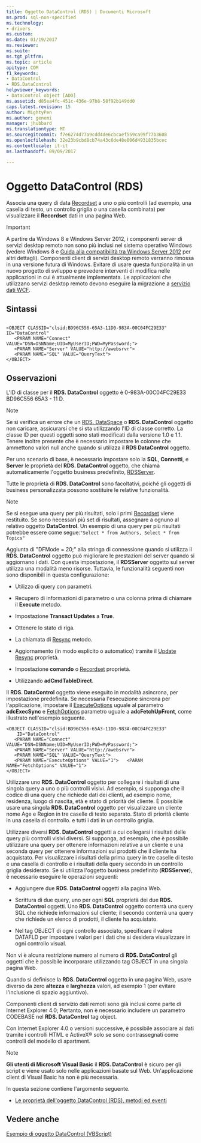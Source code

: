```yaml
---
title: Oggetto DataControl (RDS) | Documenti Microsoft
ms.prod: sql-non-specified
ms.technology:
- drivers
ms.custom: 
ms.date: 01/19/2017
ms.reviewer: 
ms.suite: 
ms.tgt_pltfrm: 
ms.topic: article
apitype: COM
f1_keywords:
- DataControl
- RDS.DataControl
helpviewer_keywords:
- DataControl object [ADO]
ms.assetid: d85ea4fc-451c-436e-97b8-58f92b149dd0
caps.latest.revision: 15
author: MightyPen
ms.author: genemi
manager: jhubbard
ms.translationtype: MT
ms.sourcegitcommit: f7e6274d77a9cdd4de6cbcaef559ca99f77b3608
ms.openlocfilehash: 32e23b9cbd8cb74a43c6de48e006d4931835bcec
ms.contentlocale: it-it
ms.lasthandoff: 09/09/2017

---
```

# <a name="datacontrol-object-rds"></a>Oggetto DataControl (RDS)
Associa una query di data [Recordset](../../../ado/reference/ado-api/recordset-object-ado.md) a uno o più controlli (ad esempio, una casella di testo, un controllo griglia o una casella combinata) per visualizzare il **Recordset** dati in una pagina Web.  
  
> [!IMPORTANT]
>  A partire da Windows 8 e Windows Server 2012, i componenti server di servizi desktop remoto non sono più inclusi nel sistema operativo Windows (vedere Windows 8 e [Guida alla compatibilità tra Windows Server 2012](https://www.microsoft.com/en-us/download/details.aspx?id=27416) per altri dettagli). Componenti client di servizi desktop remoto verranno rimossa in una versione futura di Windows. Evitare di usare questa funzionalità in un nuovo progetto di sviluppo e prevedere interventi di modifica nelle applicazioni in cui è attualmente implementata. Le applicazioni che utilizzano servizi desktop remoto devono eseguire la migrazione a [servizio dati WCF](http://go.microsoft.com/fwlink/?LinkId=199565).  
  
## <a name="syntax"></a>Sintassi  
  
```  
  
<OBJECT CLASSID="clsid:BD96C556-65A3-11D0-983A-00C04FC29E33" ID="DataControl"  
   <PARAM NAME="Connect" VALUE="DSN=DSNName;UID=MyUserID;PWD=MyPassword;">  
   <PARAM NAME="Server" VALUE="http://awebsrvr">  
   <PARAM NAME="SQL" VALUE="QueryText">  
</OBJECT>  
```  
  
## <a name="remarks"></a>Osservazioni  
 L'ID di classe per il **RDS. DataControl** oggetto è 0-983A-00C04FC29E33 BD96C556 65A3 - 11 D.  
  
> [!NOTE]
>  Se si verifica un errore che un [RDS. DataSpace](../../../ado/reference/rds-api/dataspace-object-rds.md) o **RDS. DataControl** oggetto non caricare, assicurarsi che si sta utilizzando l'ID di classe corretto. La classe ID per questi oggetti sono stati modificati dalla versione 1.0 e 1.1. Tenere inoltre presente che è necessario impostare le colonne che ammettono valori null anche quando si utilizza il **RDS DataControl** oggetto.  
  
 Per uno scenario di base, è necessario impostare solo la **SQL**, **Connetti**, e **Server** le proprietà del **RDS. DataControl** oggetto, che chiama automaticamente l'oggetto business predefinito, [RDSServer](../../../ado/reference/rds-api/datafactory-object-rdsserver.md).  
  
 Tutte le proprietà di **RDS. DataControl** sono facoltativi, poiché gli oggetti di business personalizzata possono sostituire le relative funzionalità.  
  
> [!NOTE]
>  Se si esegue una query per più risultati, solo i primi [Recordset](../../../ado/reference/ado-api/recordset-object-ado.md) viene restituito. Se sono necessari più set di risultati, assegnare a ognuno al relativo oggetto **DataControl**. Un esempio di una query per più risultati potrebbe essere come segue:`"Select * from Authors, Select * from Topics"`  
  
 Aggiunta di "DFMode = 20;" alla stringa di connessione quando si utilizza il **RDS. DataControl** oggetto può migliorare le prestazioni del server quando si aggiornano i dati. Con questa impostazione, il **RDSServer** oggetto sul server utilizza una modalità meno risorse. Tuttavia, le funzionalità seguenti non sono disponibili in questa configurazione:  
  
-   Utilizzo di query con parametri.  
  
-   Recupero di informazioni di parametro o una colonna prima di chiamare il **Execute** metodo.  
  
-   Impostazione **Transact Updates** a **True**.  
  
-   Ottenere lo stato di riga.  
  
-   La chiamata di [Resync](../../../ado/reference/ado-api/resync-method.md) metodo.  
  
-   Aggiornamento (in modo esplicito o automatico) tramite il [Update Resync](../../../ado/reference/ado-api/update-resync-property-dynamic-ado.md) proprietà.  
  
-   Impostazione **comando** o [Recordset](../../../ado/reference/rds-api/recordset-sourcerecordset-properties-rds.md) proprietà.  
  
-   Utilizzando **adCmdTableDirect**.  
  
 Il **RDS. DataControl** oggetto viene eseguito in modalità asincrona, per impostazione predefinita. Se necessaria l'esecuzione sincrona per l'applicazione, impostare il [ExecuteOptions](../../../ado/reference/rds-api/executeoptions-property-rds.md) uguale al parametro **adcExecSync** e [FetchOptions](../../../ado/reference/rds-api/fetchoptions-property-rds.md) parametro uguale a **adcFetchUpFront**, come illustrato nell'esempio seguente.  
  
```  
<OBJECT CLASSID="clsid:BD96C556-65A3-11D0-983A-00C04FC29E33"   
    ID="DataControl"  
   <PARAM NAME="Connect" VALUE="DSN=DSNName;UID=MyUserID;PWD=MyPassword;">  
   <PARAM NAME="Server" VALUE="http://awebsrvr">  
   <PARAM NAME="SQL" VALUE="QueryText">  
   <PARAM NAME="ExecuteOptions" VALUE="1">   <PARAM NAME="FetchOptions" VALUE="1">  
</OBJECT>  
```  
  
 Utilizzare uno **RDS. DataControl** oggetto per collegare i risultati di una singola query a uno o più controlli visivi. Ad esempio, si supponga che il codice di una query che richiede dati dei clienti, ad esempio nome, residenza, luogo di nascita, età e stato di priorità del cliente. È possibile usare una singola **RDS. DataControl** oggetto per visualizzare un cliente nome Age e Region in tre caselle di testo separato. Stato di priorità cliente in una casella di controllo. e tutti i dati in un controllo griglia.  
  
 Utilizzare diversi **RDS. DataControl** oggetti a cui collegarsi i risultati delle query più controlli visivi diversi. Si supponga, ad esempio, che è possibile utilizzare una query per ottenere informazioni relative a un cliente e una seconda query per ottenere informazioni sui prodotti che il cliente ha acquistato. Per visualizzare i risultati della prima query in tre caselle di testo e una casella di controllo e i risultati della query secondo in un controllo griglia desiderato. Se si utilizza l'oggetto business predefinito (**RDSServer**), è necessario eseguire le operazioni seguenti:  
  
-   Aggiungere due **RDS. DataControl** oggetti alla pagina Web.  
  
-   Scrittura di due query, uno per ogni **SQL** proprietà dei due **RDS. DataControl** oggetti. Uno **RDS. DataControl** oggetto conterrà una query SQL che richiede informazioni sul cliente; il secondo conterrà una query che richiede un elenco di prodotti, il cliente ha acquistato.  
  
-   Nel tag OBJECT di ogni controllo associato, specificare il valore DATAFLD per impostare i valori per i dati che si desidera visualizzare in ogni controllo visual.  
  
 Non vi è alcuna restrizione numero al numero di **RDS. DataControl** gli oggetti che è possibile incorporare utilizzando tag OBJECT in una singola pagina Web.  
  
 Quando si definisce la **RDS. DataControl** oggetto in una pagina Web, usare diverso da zero **altezza** e **larghezza** valori, ad esempio 1 (per evitare l'inclusione di spazio aggiuntivo).  
  
 Componenti client di servizio dati remoti sono già inclusi come parte di Internet Explorer 4.0; Pertanto, non è necessario includere un parametro CODEBASE nel **RDS. DataControl** tag object.  
  
 Con Internet Explorer 4.0 o versioni successive, è possibile associare ai dati tramite i controlli HTML e ActiveX® solo se sono contrassegnati come controlli del modello di apartment.  
  
> [!NOTE]
>  **Gli utenti di Microsoft Visual Basic** il **RDS. DataControl** è sicuro per gli script e viene usato solo nelle applicazioni basate sul Web. Un'applicazione client di Visual Basic ha non è più necessaria.  
  
 In questa sezione contiene l'argomento seguente.  
  
-   [Le proprietà dell'oggetto DataControl (RDS), metodi ed eventi](../../../ado/reference/rds-api/datacontrol-object-rds-properties-methods-and-events.md)  
  
## <a name="see-also"></a>Vedere anche  
 [Esempio di oggetto DataControl (VBScript)](../../../ado/reference/rds-api/datacontrol-object-example-vbscript.md)
























